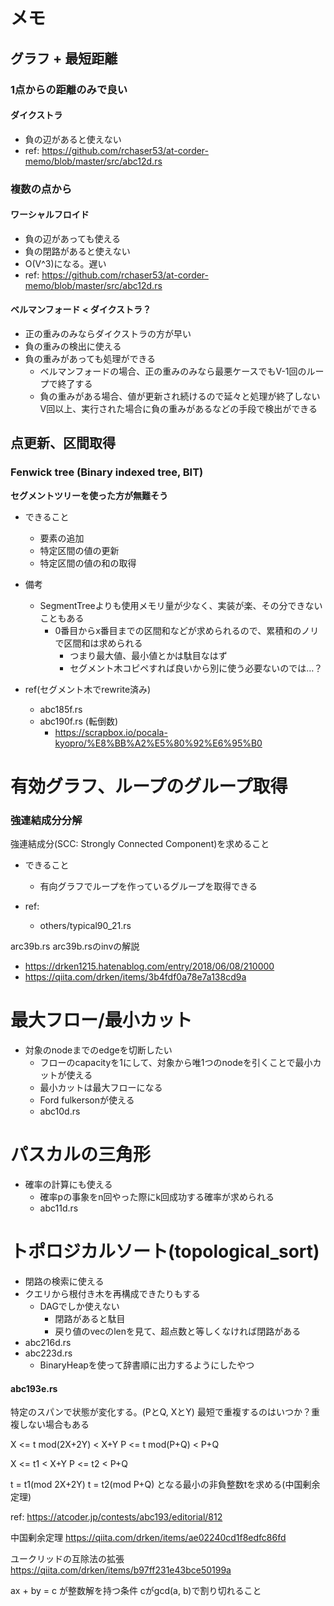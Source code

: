 # メモ
## グラフ + 最短距離
### 1点からの距離のみで良い
#### ダイクストラ
- 負の辺があると使えない
- ref: https://github.com/rchaser53/at-corder-memo/blob/master/src/abc12d.rs

### 複数の点から
#### ワーシャルフロイド
- 負の辺があっても使える
- 負の閉路があると使えない
- O(V^3)になる。遅い
- ref: https://github.com/rchaser53/at-corder-memo/blob/master/src/abc12d.rs

#### ベルマンフォード < ダイクストラ？
- 正の重みのみならダイクストラの方が早い
- 負の重みの検出に使える
- 負の重みがあっても処理ができる
  - ベルマンフォードの場合、正の重みのみなら最悪ケースでもV-1回のループで終了する
  - 負の重みがある場合、値が更新され続けるので延々と処理が終了しない
    V回以上、実行された場合に負の重みがあるなどの手段で検出ができる

## 点更新、区間取得
### Fenwick tree (Binary indexed tree, BIT)
**セグメントツリーを使った方が無難そう**
- できること
  - 要素の追加
  - 特定区間の値の更新
  - 特定区間の値の和の取得

- 備考
  - SegmentTreeよりも使用メモリ量が少なく、実装が楽、その分できないこともある
    - 0番目からx番目までの区間和などが求められるので、累積和のノリで区間和は求められる
      - つまり最大値、最小値とかは駄目なはず
      - セグメント木コピペすれば良いから別に使う必要ないのでは…？
  
- ref(セグメント木でrewrite済み)
  - abc185f.rs
  - abc190f.rs (転倒数)
    - https://scrapbox.io/pocala-kyopro/%E8%BB%A2%E5%80%92%E6%95%B0  

# 有効グラフ、ループのグループ取得
### 強連結成分分解
強連結成分(SCC: Strongly Connected Component)を求めること

- できること
  - 有向グラフでループを作っているグループを取得できる

- ref:
  - others/typical90_21.rs

arc39b.rs
arc39b.rsのinvの解説
- https://drken1215.hatenablog.com/entry/2018/06/08/210000
- https://qiita.com/drken/items/3b4fdf0a78e7a138cd9a


# 最大フロー/最小カット
- 対象のnodeまでのedgeを切断したい
  - フローのcapacityを1にして、対象から唯1つのnodeを引くことで最小カットが使える
  - 最小カットは最大フローになる
  - Ford fulkersonが使える
  - abc10d.rs

# パスカルの三角形
- 確率の計算にも使える
  - 確率pの事象をn回やった際にk回成功する確率が求められる
  - abc11d.rs

# トポロジカルソート(topological_sort)
- 閉路の検索に使える
- クエリから根付き木を再構成できたりもする
  - DAGでしか使えない
    - 閉路があると駄目
    - 戻り値のvecのlenを見て、超点数と等しくなければ閉路がある
- abc216d.rs
- abc223d.rs
  - BinaryHeapを使って辞書順に出力するようにしたやつ

#### abc193e.rs
特定のスパンで状態が変化する。(PとQ, XとY)
最短で重複するのはいつか？重複しない場合もある

X <= t mod(2X+2Y) < X+Y
P <= t mod(P+Q) < P+Q

X <= t1 < X+Y
P <= t2 < P+Q

t = t1(mod 2X+2Y)
t = t2(mod P+Q)
となる最小の非負整数tを求める(中国剰余定理)

ref: https://atcoder.jp/contests/abc193/editorial/812

中国剰余定理
https://qiita.com/drken/items/ae02240cd1f8edfc86fd

ユークリッドの互除法の拡張
https://qiita.com/drken/items/b97ff231e43bce50199a

ax + by = c が整数解を持つ条件
cがgcd(a, b)で割り切れること

